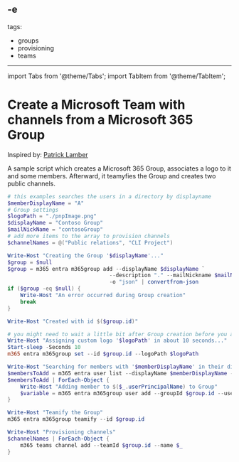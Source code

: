 -e <!-- DISCLAIMER: All secrets, passwords, and sensitive values in this document are examples only and not real credentials. -->
---
tags:
  - groups
  - provisioning
  - teams
---

import Tabs from '@theme/Tabs';
import TabItem from '@theme/TabItem';

# Create a Microsoft Team with channels from a Microsoft 365 Group

Inspired by: [Patrick Lamber](https://www.nubo.eu/EXAMPLE_SECRET_VALUE_PLACEHOLDER/)

A sample script which creates a Microsoft 365 Group, associates a logo to it and some members. Afterward, it teamyfies the Group and creates two public channels.

<Tabs>
  <TabItem value="PowerShell">

  ```powershell
  # this examples searches the users in a directory by displayname
  $memberDisplayName = "A"
  # Group settings
  $logoPath = "./pnpImage.png"
  $displayName = "Contoso Group"
  $mailNickName = "contosoGroup"
  # add more items to the array to provision channels
  $channelNames = @("Public relations", "CLI Project")

  Write-Host "Creating the Group '$displayName'..."
  $group = $null
  $group = m365 entra m365group add --displayName $displayName `
                                  --description "." --mailNickname $mailNickName  `
                                  -o "json" | convertfrom-json
  if ($group -eq $null) {
      Write-Host "An error occurred during Group creation"
      break
  }

  Write-Host "Created with id $($group.id)"

  # you might need to wait a little bit after Group creation before you are allowed to assign a logo
  Write-Host "Assigning custom logo '$logoPath' in about 10 seconds..."
  Start-sleep -Seconds 10
  m365 entra m365group set --id $group.id --logoPath $logoPath    

  Write-Host "Searching for members with '$memberDisplayName' in their displayname"
  $membersToAdd = m365 entra user list --displayName $memberDisplayName --properties "id,userprincipalname" --output "json" | convertfrom-json
  $membersToAdd | ForEach-Object {
      Write-Host "Adding member to $($_.userPrincipalName) to Group"
      $variable = m365 entra m365group user add --groupId $group.id --userNames $_.id -o "json" | convertfrom-json
  }

  Write-Host "Teamify the Group"
  m365 entra m365group teamify --id $group.id

  Write-Host "Provisioning channels"
  $channelNames | ForEach-Object {
      m365 teams channel add --teamId $group.id --name $_ 
  }
  ```

  </TabItem>
</Tabs>
